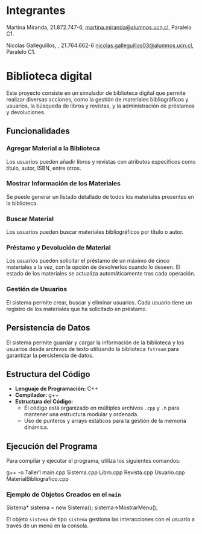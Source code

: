 # Integrantes
Martina Miranda, 21.872.747-6, martina.miranda@alumnos.ucn.cl, Paralelo C1.

Nicolas Galleguillos, , 21.764.662-6 nicolas.galleguillos03@alumnos.ucn.cl, Paralelo C1.

# Biblioteca digital

Este proyecto consiste en un simulador de biblioteca digital que permite realizar diversas acciones, como la gestión de materiales bibliográficos y usuarios, la búsqueda de libros y revistas, y la administración de préstamos y devoluciones.

## Funcionalidades

### Agregar Material a la Biblioteca
Los usuarios pueden añadir libros y revistas con atributos específicos como título, autor, ISBN, entre otros.

### Mostrar Información de los Materiales
Se puede generar un listado detallado de todos los materiales presentes en la biblioteca.

### Buscar Material
Los usuarios pueden buscar materiales bibliográficos por título o autor.

### Préstamo y Devolución de Material
Los usuarios pueden solicitar el préstamo de un máximo de cinco materiales a la vez, con la opción de devolverlos cuando lo deseen. El estado de los materiales se actualiza automáticamente tras cada operación.

### Gestión de Usuarios
El sistema permite crear, buscar y eliminar usuarios. Cada usuario tiene un registro de los materiales que ha solicitado en préstamo.

## Persistencia de Datos

El sistema permite guardar y cargar la información de la biblioteca y los usuarios desde archivos de texto utilizando la biblioteca `fstream` para garantizar la persistencia de datos.

## Estructura del Código

- **Lenguaje de Programación:** C++
- **Compilador:** g++
- **Estructura del Código:**
    - El código está organizado en múltiples archivos `.cpp` y `.h` para mantener una estructura modular y ordenada.
    - Uso de punteros y arrays estáticos para la gestión de la memoria dinámica.

## Ejecución del Programa

Para compilar y ejecutar el programa, utiliza los siguientes comandos:

g++ -o Taller1 main.cpp Sistema.cpp Libro.cpp Revista.cpp Usuario.cpp MaterialBibliografico.cpp

### Ejemplo de Objetos Creados en el `main`

Sistema* sistema = new Sistema(); sistema->MostrarMenu();

El objeto `sistema` de tipo `sistema` gestiona las interacciones con el usuario a través de un menú en la consola.
